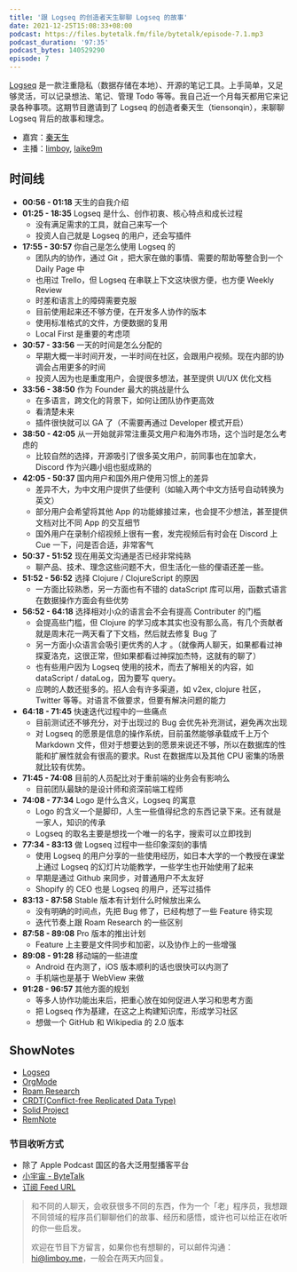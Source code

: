 ```yaml
---
title: '跟 Logseq 的创造者天生聊聊 Logseq 的故事'
date: 2021-12-25T15:08:33+08:00
podcast: https://files.bytetalk.fm/file/bytetalk/episode-7.1.mp3
podcast_duration: '97:35'
podcast_bytes: 140529290
episode: 7
---
```


[Logseq](https://logseq.com) 是一款注重隐私（数据存储在本地）、开源的笔记工具。上手简单，又足够灵活，可以记录想法、笔记、管理 Todo 等等。我自己近一个月每天都用它来记录各种事项。这期节目邀请到了 Logseq 的创造者秦天生（tiensonqin），来聊聊 Logseq 背后的故事和理念。

<!--more-->

- 嘉宾：[秦天生](http://twitter.com/tiensonqin)
- 主播：[limboy](http://twitter.com/lzyy), [laike9m](http://twitter.com/laike9m)

## 时间线

- **00:56 - 01:18** 天生的自我介绍
- **01:25 - 18:35** Logseq 是什么、创作初衷、核心特点和成长过程
  - 没有满足需求的工具，就自己来写一个
  - 投资人自己就是 Logseq 的用户，还会写插件
- **17:55 - 30:57** 你自己是怎么使用 Logseq 的
  - 团队内的协作，通过 Git ，把大家在做的事情、需要的帮助等整合到一个 Daily Page 中
  - 也用过 Trello，但 Logseq 在串联上下文这块很方便，也方便 Weekly Review
  - 时差和语言上的障碍需要克服
  - 目前使用起来还不够方便，在开发多人协作的版本
  - 使用标准格式的文件，方便数据的复用
  - Local First 是重要的考虑项
- **30:57 - 33:56** 一天的时间是怎么分配的
  - 早期大概一半时间开发，一半时间在社区，会跟用户视频。现在内部的协调会占用更多的时间
  - 投资人因为也是重度用户，会提很多想法，甚至提供 UI/UX 优化文档
- **33:56 - 38:50** 作为 Founder 最大的挑战是什么
  - 在多语言，跨文化的背景下，如何让团队协作更高效
  - 看清楚未来
  - 插件很快就可以 GA 了（不需要再通过 Developer 模式开启）
- **38:50 - 42:05** 从一开始就非常注重英文用户和海外市场，这个当时是怎么考虑的
  - 比较自然的选择，开源吸引了很多英文用户，前同事也在加拿大，Discord 作为兴趣小组也挺成熟的
- **42:05 - 50:37** 国内用户和国外用户使用习惯上的差异
  - 差异不大，为中文用户提供了些便利（如输入两个中文方括号自动转换为英文）
  - 部分用户会希望将其他 App 的功能嫁接过来，也会提不少想法，甚至提供文档对比不同 App 的交互细节
  - 国外用户在录制介绍视频上很有一套，发完视频后有时会在 Discord 上 Cue 一下，问是否合适，非常客气
- **50:37 - 51:52** 现在用英文沟通是否已经非常纯熟
  - 聊产品、技术、理念这些问题不大，但生活化一些的俚语还差一些。
- **51:52 - 56:52** 选择 Clojure / ClojureScript 的原因
  - 一方面比较熟悉，另一方面也有不错的 dataScript 库可以用，函数式语言在数据操作方面会有些优势
- **56:52 - 64:18** 选择相对小众的语言会不会有提高 Contributer 的门槛
  - 会提高些门槛，但 Clojure 的学习成本其实也没有那么高，有几个贡献者就是周末花一两天看了下文档，然后就去修复 Bug 了
  - 另一方面小众语言会吸引更优秀的人才 。（就像两人聊天，如果都看过神探夏洛克，这很正常，但如果都看过神探加杰特，这就有的聊了）
  - 也有些用户因为 Logseq 使用的技术，而去了解相关的内容，如 dataScript / dataLog，因为要写 query。
  - 应聘的人数还挺多的。招人会有许多渠道，如 v2ex, clojure 社区，Twitter 等等。对语言不做要求，但要有解决问题的能力
- **64:18 - 71:45** 快速迭代过程中的一些痛点
  - 目前测试还不够充分，对于出现过的 Bug 会优先补充测试，避免再次出现
  - 对 Logseq 的愿景是信息的操作系统，目前虽然能够承载成千上万个 Markdown 文件，但对于想要达到的愿景来说还不够，所以在数据库的性能和扩展性就会有很高的要求。Rust 在数据库以及其他 CPU 密集的场景就比较有优势。
- **71:45 - 74:08** 目前的人员配比对于重前端的业务会有影响么
  - 目前团队最缺的是设计师和资深前端工程师
- **74:08 - 77:34** Logo 是什么含义，Logseq 的寓意
  - Logo 的含义一个是脚印，人生一些值得纪念的东西记录下来。还有就是一家人，知识的传承
  - Logseq 的取名主要是想找一个唯一的名字，搜索可以立即找到
- **77:34 - 83:13** 做 Logseq 过程中一些印象深刻的事情
  - 使用 Logseq 的用户分享的一些使用经历，如日本大学的一个教授在课堂上通过 Logseq 的幻灯片功能教学，一些学生也开始使用了起来
  - 早期是通过 Github 来同步，对普通用户不太友好
  - Shopify 的 CEO 也是 Logseq 的用户，还写过插件
- **83:13 - 87:58** Stable 版本有计划什么时候放出来么
  - 没有明确的时间点，先把 Bug 修了，已经构想了一些 Feature 待实现
  - 迭代节奏上跟 Roam Research 的一些区别
- **87:58 - 89:08** Pro 版本的推出计划
  - Feature 上主要是文件同步和加密，以及协作上的一些增强
- **89:08 - 91:28** 移动端的一些进度
  - Android 在内测了，iOS 版本顺利的话也很快可以内测了
  - 手机端也是基于 WebView 来做
- **91:28 - 96:57** 其他方面的规划
  - 等多人协作功能出来后，把重心放在如何促进人学习和思考方面
  - 把 Logseq 作为基建，在这之上构建知识库，形成学习社区
  - 想做一个 GitHub 和 Wikipedia 的 2.0 版本

## ShowNotes

- [Logseq](https://logseq.com)
- [OrgMode](https://orgmode.org)
- [Roam Research](http://roamresearch.com)
- [CRDT(Conflict-free Replicated Data Type) ](https://crdt.tech)
- [Solid Project](https://solidproject.org)
- [RemNote](http://remnote.com)

### 节目收听方式

- 除了 Apple Podcast 国区的各大泛用型播客平台
- [小宇宙 - ByteTalk](https://www.xiaoyuzhoufm.com/podcast/6177bab6b69226ed16a3ed41)
- [订阅 Feed URL](https://bytetalk.fm/index.xml)

> 和不同的人聊天，会收获很多不同的东西，作为一个「老」程序员，我想跟不同领域的程序员们聊聊他们的故事、经历和感悟，或许也可以给正在收听的你一些启发。
>
> 欢迎在节目下方留言，如果你也有想聊的，可以邮件沟通：hi@limboy.me，一般会在两天内回复。
